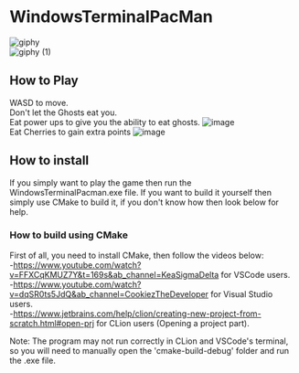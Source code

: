 # WindowsTerminalPacMan
![giphy](https://github.com/YousefMostafaFarouk/WindowsTerminalPacMan/assets/129290213/6798aa9d-0237-44aa-85bf-db53a1d06477)  
![giphy (1)](https://github.com/YousefMostafaFarouk/WindowsTerminalPacMan/assets/129290213/6ba1daf9-a764-4d2c-b660-688edfedc4ea)  

## How to Play
WASD to move.  
Don't let the Ghosts eat you.  
Eat power ups to give you the ability to eat ghosts.  ![image](https://github.com/YousefMostafaFarouk/WindowsTerminalPacMan/assets/129290213/82e67ccf-3c2d-4310-a183-bc7c1cba783c)   
Eat Cherries to gain extra points ![image](https://github.com/YousefMostafaFarouk/WindowsTerminalPacMan/assets/129290213/36a967b8-145f-4cbe-940e-698d603771c9)    
## How to install
If you simply want to play the game then run the WindowsTerminalPacman.exe file.
If you want to build it yourself then simply use CMake to build it, if you don't know how then look below for help.  

### How to build using CMake
First of all, you need to install CMake, then follow the videos below:  
-https://www.youtube.com/watch?v=FFXCqKMUZ7Y&t=169s&ab_channel=KeaSigmaDelta for VSCode users.  
-https://www.youtube.com/watch?v=dqSR0ts5JdQ&ab_channel=CookiezTheDeveloper  for Visual Studio users.  
-https://www.jetbrains.com/help/clion/creating-new-project-from-scratch.html#open-prj for CLion users (Opening a project part).  

Note:
The program may not run correctly in CLion and VSCode's terminal, so you will need to manually open the 'cmake-build-debug' folder and run the .exe file.
